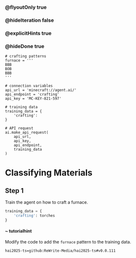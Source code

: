 ### @flyoutOnly true
### @hideIteration false
### @explicitHints true
### @hideDone true

```python-template
# crafting patterns
furnace = '''
BBB
BOB
BBB
'''
 
# connection variables
api_url = 'minecraft://agent.ai/'
api_endpoint = 'crafting'
api_key = 'MC-KEY-821-597'
 
# training data
training_data = {
    'crafting': 
}
 
# API request
ai.make_api_request(
    api_url,
    api_key,
    api_endpoint,
    training_data
)
```

# Classifying Materials

## Step 1
Train the agent on how to craft a furnace.

```python
training_data = {
    'crafting': torches
}
```
#### ~ tutorialhint 
Modify the code to add the `furnace` pattern to the training data.


```package
hai2025-ts=github:ReWrite-Media/hai2025-ts#v0.0.111
```
